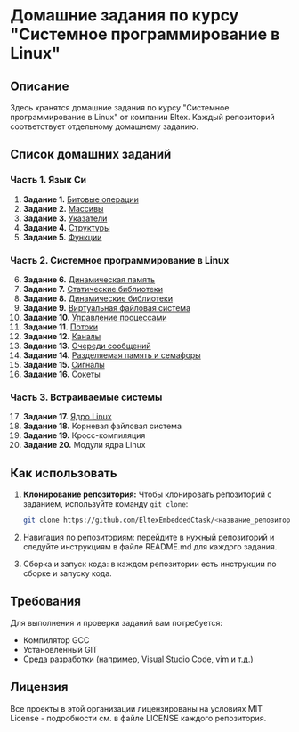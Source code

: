 # Домашние задания по курсу "Системное программирование в Linux"

## Описание
Здесь хранятся домашние задания по курсу "Системное программирование в Linux" от компании Eltex. Каждый репозиторий соответствует отдельному домашнему заданию.

## Список домашних заданий

### Часть 1. Язык Си
1. **Задание 1.** [Битовые операции](https://github.com/EltexEmbeddedC/bitwise-operations)
2. **Задание 2.** [Массивы](https://github.com/EltexEmbeddedC/arrays)
3. **Задание 3.** [Указатели](https://github.com/EltexEmbeddedC/pointers)
4. **Задание 4.** [Структуры](https://github.com/EltexEmbeddedC/structures)
5. **Задание 5.** [Функции](https://github.com/EltexEmbeddedC/functions)

### Часть 2. Системное программирование в Linux
6. **Задание 6.** [Динамическая память](https://github.com/EltexEmbeddedC/dynamic-memory)
7. **Задание 7.** [Статические библиотеки](https://github.com/EltexEmbeddedC/static-libraries)
8. **Задание 8.** [Динамические библиотеки](https://github.com/EltexEmbeddedC/dynamic-libraries)
9. **Задание 9.** [Виртуальная файловая система](https://github.com/EltexEmbeddedC/virtual-file-system)
10. **Задание 10.** [Управление процессами](https://github.com/EltexEmbeddedC/process-management)
11. **Задание 11.** [Потоки](https://github.com/EltexEmbeddedC/threads)
12. **Задание 12.** [Каналы](https://github.com/EltexEmbeddedC/pipes)
13. **Задание 13.** [Очереди сообщений](https://github.com/EltexEmbeddedC/message-queues)
14. **Задание 14.** [Разделяемая память и семафоры](https://github.com/EltexEmbeddedC/shared-memory-and-semaphores)
15. **Задание 15.** [Сигналы](https://github.com/EltexEmbeddedC/signals)
16. **Задание 16.** [Сокеты](https://github.com/EltexEmbeddedC/sockets)

### Часть 3. Встраиваемые системы
17. **Задание 17.** [Ядро Linux](https://github.com/EltexEmbeddedC/kernel-building)
18. **Задание 18.** Корневая файловая система
19. **Задание 19.** Кросс-компиляция
20. **Задание 20.** Модули ядра Linux

## Как использовать
1. **Клонирование репозитория:**
   Чтобы клонировать репозиторий с заданием, используйте команду `git clone`:
   
   ```sh
   git clone https://github.com/EltexEmbeddedCtask/<название_репозитория>
   ```
2. Навигация по репозиториям: перейдите в нужный репозиторий и следуйте инструкциям в файле README.md для каждого задания.
3. Сборка и запуск кода: в каждом репозитории есть инструкции по сборке и запуску кода.

## Требования

Для выполнения и проверки заданий вам потребуется:

- Компилятор GCC
- Установленный GIT
- Среда разработки (например, Visual Studio Code, vim и т.д.)

## Лицензия

Все проекты в этой организации лицензированы на условиях MIT License - подробности см. в файле LICENSE каждого репозитория.
